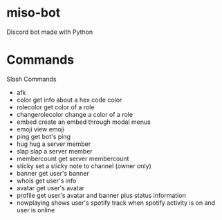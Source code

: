 # miso-bot
Discord bot made with Python

# Commands
Slash Commands
- afk
- color
get info about a hex code color
- rolecolor
get color of a role
- changerolecolor
change a color of a role
- embed
create an embed through modal menus
- emoji
view emoji
- ping
get bot's ping
- hug
hug a server member
- slap
slap a server member
- membercount
get server membercount
- sticky
set a sticky note to channel (owner only)
- banner
get user's banner
- whois
get user's info
- avatar
get user's avatar
- profile
get user's avatar and banner plus status information
- nowplaying
shows user's spotify track when spotify activity is on and user is online
